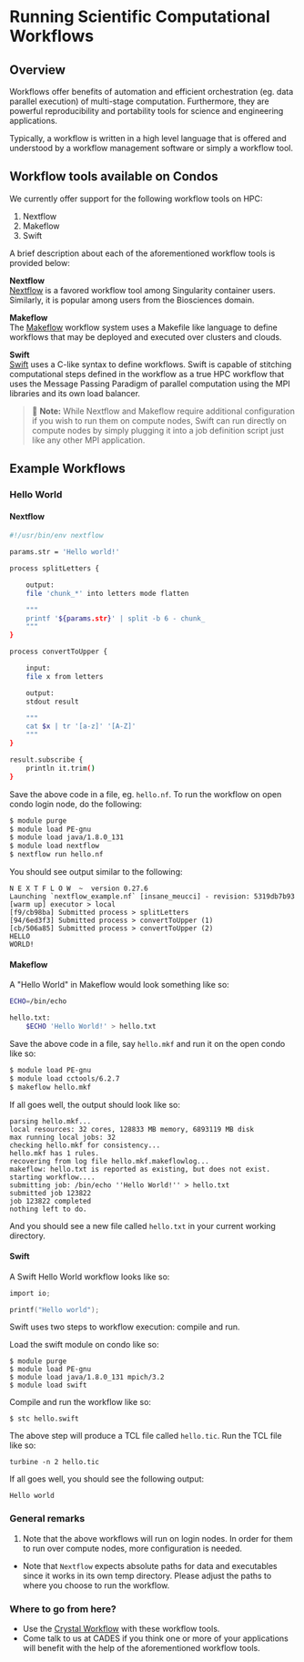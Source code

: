 # Running Scientific Computational Workflows

## Overview

Workflows offer benefits of automation and efficient orchestration (eg. data parallel execution) of multi-stage computation. Furthermore, they are powerful reproducibility and portability tools for science and engineering applications.

Typically, a workflow is written in a high level language that is offered and understood by a workflow management software or simply a workflow tool.

## Workflow tools available on Condos

We currently offer support for the following workflow tools on HPC:

1. Nextflow
1. Makeflow
1. Swift

A brief description about each of the aforementioned workflow tools is provided below:

**Nextflow**   
[Nextflow](https://www.nextflow.io/docs/latest/index.html) is a favored workflow tool among Singularity container users. Similarly, it is popular among users from the Biosciences domain.

**Makeflow**   
The [Makeflow](http://ccl.cse.nd.edu/software/makeflow/) workflow system uses a Makefile like language to define workflows that may be deployed and executed over clusters and clouds.

**Swift**   
[Swift](http://swift-lang.org/Swift-T/index.php) uses a C-like syntax to define workflows. Swift is capable of stitching computational steps defined in the workflow as a true HPC workflow that uses the Message Passing Paradigm of parallel computation using the MPI libraries and its own load balancer.

> &#128221; **Note:** While Nextflow and Makeflow require additional configuration if you wish to run them on compute nodes, Swift can run directly on compute nodes by simply plugging it into a job definition script just like any other MPI application.

## Example Workflows

### Hello World
#### Nextflow
```bash
#!/usr/bin/env nextflow

params.str = 'Hello world!'

process splitLetters {

    output:
    file 'chunk_*' into letters mode flatten

    """
    printf '${params.str}' | split -b 6 - chunk_
    """
}

process convertToUpper {

    input:
    file x from letters

    output:
    stdout result

    """
    cat $x | tr '[a-z]' '[A-Z]'
    """
}

result.subscribe {
    println it.trim()
}
```
Save the above code in a file, eg. `hello.nf`. To run the workflow on open condo login node, do the following:
```bash
$ module purge
$ module load PE-gnu
$ module load java/1.8.0_131
$ module load nextflow
$ nextflow run hello.nf
```

You should see output similar to the following:

```
N E X T F L O W  ~  version 0.27.6
Launching `nextflow_example.nf` [insane_meucci] - revision: 5319db7b93
[warm up] executor > local
[f9/cb98ba] Submitted process > splitLetters
[94/6ed3f3] Submitted process > convertToUpper (1)
[cb/506a85] Submitted process > convertToUpper (2)
HELLO
WORLD!
```

#### Makeflow
A "Hello World" in Makeflow would look something like so:
```bash
ECHO=/bin/echo

hello.txt:
	$ECHO 'Hello World!' > hello.txt

```
Save the above code in a file, say `hello.mkf` and run it on the open condo like so:

```bash
$ module load PE-gnu
$ module load cctools/6.2.7
$ makeflow hello.mkf
```
If all goes well, the output should look like so:
```
parsing hello.mkf...
local resources: 32 cores, 128833 MB memory, 6893119 MB disk
max running local jobs: 32
checking hello.mkf for consistency...
hello.mkf has 1 rules.
recovering from log file hello.mkf.makeflowlog...
makeflow: hello.txt is reported as existing, but does not exist.
starting workflow....
submitting job: /bin/echo ''Hello World!'' > hello.txt
submitted job 123822
job 123822 completed
nothing left to do.
```
And you should see a new file called `hello.txt` in your current working directory.

#### Swift
A Swift Hello World workflow looks like so:

```c
import io;

printf("Hello world");
```

Swift uses two steps to workflow execution: compile and run.

Load the swift module on condo like so:
```
$ module purge
$ module load PE-gnu
$ module load java/1.8.0_131 mpich/3.2
$ module load swift
```

Compile and run the workflow like so:
```
$ stc hello.swift
```
The above step will produce a TCL file called `hello.tic`. Run the TCL file like so:
```
turbine -n 2 hello.tic
```

If all goes well, you should see the following output:

```
Hello world
```

### General remarks
1. Note that the above workflows will run on login nodes. In order for them to run over compute nodes, more configuration is needed.
-  Note that `Nextflow` expects absolute paths for data and executables since it works in its own temp directory. Please adjust the paths to where you choose to run the workflow.

### Where to go from here?
* Use the [Crystal Workflow](condo-crystal-workflow.md) with these workflow tools.
* Come talk to us at CADES if you think one or more of your applications will benefit with the help of the aforementioned workflow tools.
